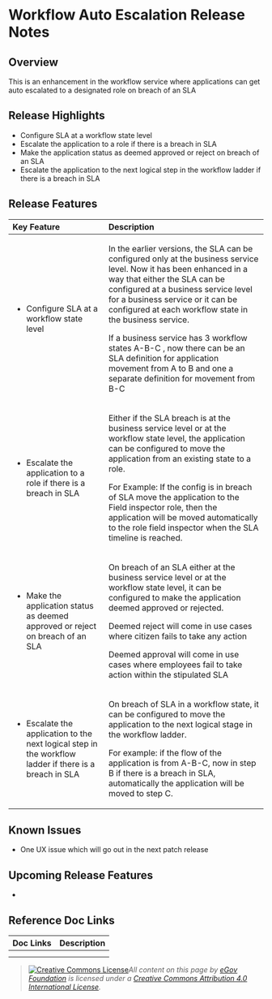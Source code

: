 # Workflow Auto Escalation Release Notes

## Overview

This is an enhancement in the workflow service where applications can get auto escalated to a designated role on breach of an SLA

## Release Highlights

*  Configure SLA at a workflow state level
* Escalate the application to a role if there is a breach in SLA
* Make the application status as deemed approved or reject on breach of an SLA
* Escalate the application to the next logical step in the workflow ladder if there is a breach in SLA

## Release Features

<table>
  <thead>
    <tr>
      <th style="text-align:left"><b>Key Feature</b>
      </th>
      <th style="text-align:left"><b>Description</b>
      </th>
    </tr>
  </thead>
  <tbody>
    <tr>
      <td style="text-align:left">
        <ul>
          <li>Configure SLA at a workflow state level</li>
        </ul>
      </td>
      <td style="text-align:left">
        <p>In the earlier versions, the SLA can be configured only at the business
          service level. Now it has been enhanced in a way that either the SLA can
          be configured at a business service level for a business service or it
          can be configured at each workflow state in the business service.</p>
        <p>If a business service has 3 workflow states A-B-C , now there can be an
          SLA definition for application movement from A to B and one a separate
          definition for movement from B-C</p>
      </td>
    </tr>
    <tr>
      <td style="text-align:left">
        <ul>
          <li>Escalate the application to a role if there is a breach in SLA</li>
        </ul>
      </td>
      <td style="text-align:left">
        <p>Either if the SLA breach is at the business service level or at the workflow
          state level, the application can be configured to move the application
          from an existing state to a role.</p>
        <p>For Example: If the config is in breach of SLA move the application to
          the Field inspector role, then the application will be moved automatically
          to the role field inspector when the SLA timeline is reached.</p>
      </td>
    </tr>
    <tr>
      <td style="text-align:left">
        <ul>
          <li>Make the application status as deemed approved or reject on breach of
            an SLA</li>
        </ul>
      </td>
      <td style="text-align:left">
        <p>On breach of an SLA either at the business service level or at the workflow
          state level, it can be configured to make the application deemed approved
          or rejected.</p>
        <p>Deemed reject will come in use cases where citizen fails to take any action</p>
        <p>Deemed approval will come in use cases where employees fail to take action
          within the stipulated SLA</p>
      </td>
    </tr>
    <tr>
      <td style="text-align:left">
        <ul>
          <li>Escalate the application to the next logical step in the workflow ladder
            if there is a breach in SLA</li>
        </ul>
      </td>
      <td style="text-align:left">
        <p>On breach of SLA in a workflow state, it can be configured to move the
          application to the next logical stage in the workflow ladder.</p>
        <p>For example: if the flow of the application is from A-B-C, now in step
          B if there is a breach in SLA, automatically the application will be moved
          to step C.</p>
      </td>
    </tr>
  </tbody>
</table>

## Known Issues

*  One UX issue which will go out in the next patch release

## Upcoming Release Features

* 
## Reference Doc Links <a id="Reference-Doc-Links"></a>

| **Doc Links** | **Description** |
| :--- | :--- |
|  |  |
|  |  |





> [![Creative Commons License](https://i.creativecommons.org/l/by/4.0/80x15.png)_​_](http://creativecommons.org/licenses/by/4.0/)_All content on this page by_ [_eGov Foundation_](https://egov.org.in/) _is licensed under a_ [_Creative Commons Attribution 4.0 International License_](http://creativecommons.org/licenses/by/4.0/)_._

